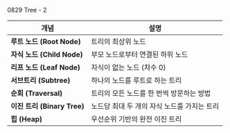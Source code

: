 0829 Tree - 2

| 개념                      | 설명                        |
| ----------------------- | ------------------------- |
| **루트 노드 (Root Node)**   | 트리의 최상위 노드                |
| **자식 노드 (Child Node)**  | 부모 노드로부터 연결된 하위 노드        |
| **리프 노드 (Leaf Node)**   | 자식이 없는 노드 (차수 0)          |
| **서브트리 (Subtree)**      | 하나의 노드를 루트로 하는 트리         |
| **순회 (Traversal)**      | 트리의 모든 노드를 한 번씩 방문하는 방법   |
| **이진 트리 (Binary Tree)** | 노드당 최대 두 개의 자식 노드를 가지는 트리 |
| **힙 (Heap)**            | 우선순위 기반의 완전 이진 트리         |
